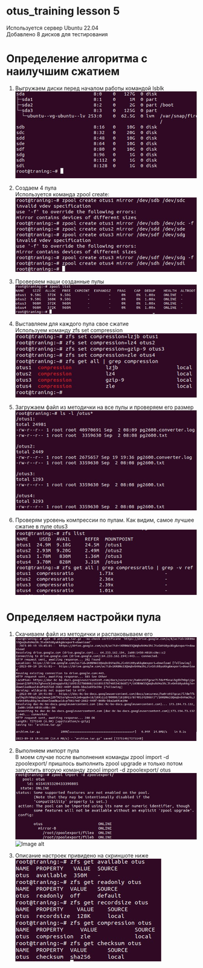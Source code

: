 # otus_training lesson 5
Используется сервер Ubuntu 22.04 </br>
Добавлено 8 дисков для тестирования

# Определение алгоритма с наилучшим сжатием
1. Выгружаем диски перед началом работы командой lsblk </br>
![Image alt](https://github.com/AndrusenkoA/otus_training/blob/main/501.jpg)

2. Создаем 4 пула</br>
Используется команда zpool create:</br>
![Image alt](https://github.com/AndrusenkoA/otus_training/blob/main/502.jpg)

3. Проверяем наши созданные пулы</br>
![Image alt](https://github.com/AndrusenkoA/otus_training/blob/main/503.jpg)

4. Выставляем для каждого пула свое сжатие </br>
Используем команду zfs set compression </br>
![Image alt](https://github.com/AndrusenkoA/otus_training/blob/main/504.jpg)

5. Загружаем файл из методички на все пулы и проверяем его размер </br>
![Image alt](https://github.com/AndrusenkoA/otus_training/blob/main/505.jpg)

6. Проверям уровень компрессии по пулам. Как видим, самое лучшее сжатие в пуле otus3 </br>
![Image alt](https://github.com/AndrusenkoA/otus_training/blob/main/506.jpg)

# Определяем настройки пула
1. Скачиваем файл из методички и распаковываем его</br>
![Image alt](https://github.com/AndrusenkoA/otus_training/blob/main/507.jpg)

2. Выполняем импорт пула</br>
В моем случае после выполнения команды zpool import -d zpoolexport/ пришлось выполнить zpool upgrade и только потом запустить вторую команду zpool import -d zpoolexport/ otus </br>
![Image alt](https://github.com/AndrusenkoA/otus_training/blob/main/508.jpg)</br>
![Image alt](https://github.com/AndrusenkoA/otus_training/blob/main/508_011.jpg)

3. Описание настроек привидено на скриншоте ниже</br>
![Image alt](https://github.com/AndrusenkoA/otus_training/blob/main/509.jpg)
